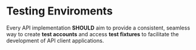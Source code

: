# Testing Enviroments

Every API implementation **SHOULD** aim to provide a consistent, seamless way to create **test accounts** and access **test fixtures** to facilitate the development of API client applications.

